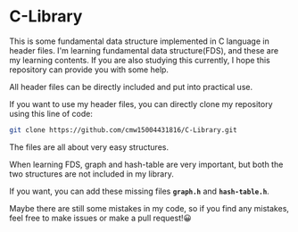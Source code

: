 # C-Library
This is some fundamental data structure implemented in C language in header files.
I'm learning fundamental data structure(FDS), and these are my learning contents.
If you are also studying this currently, I hope this repository can provide you with some help.

All header files can be directly included and put into practical use.

If you want to use my header files, you can directly clone my repository using this line of code:

```bash
git clone https://github.com/cmw15004431816/C-Library.git
```

The files are all about very easy structures.

When learning FDS, graph and hash-table are very important, but both the two structures are not included in my library.

If you want, you can add these missing files **`graph.h`** and **`hash-table.h`**.

Maybe there are still some mistakes in my code, so if you find any mistakes, feel free to make issues or make a pull request!😀
